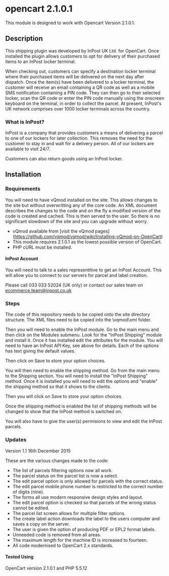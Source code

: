 # opencart 2.1.0.1
This module is designed to work with Opencart Version 2.1.0.1.

## Description
This shipping plugin was developed by InPost UK Ltd. for OpenCart.
Once installed the plugin allows customers to opt for delivery of their
purchased items to an InPost locker terminal. 

When checking out, customers can specify a destination locker terminal where
their purchased items will be delivered on the next day after dispatch. Once
the item(s) have been delivered to a locker terminal, the customer will
receive an email containing a QR code as well as a mobile SMS notification
containing a PIN code. They can then go to their selected locker, scan the QR
code or enter the PIN code manually using the onscreen keyboard on the
terminal, in order to collect the parcel. At present, InPost's UK network 
comprises over 1000 locker terminals across the country.

### What is InPost?
InPost is a company that provides customers a means of delivering a parcel to 
one of our lockers for later collection. This removes the need for the 
customer to stay in and wait for a delivery person. All of our lockers are available to visit 24/7.

Customers can also return goods using an InPost locker.

## Installation

### Requirements
You will need to have vQmod installed on the site. This allows changes to the site but without overwritting any of the core code. An XML document describes the changes to the code and on the fly a modified version of the code is created and cached. This is then served to the user. So there is no significant slowdown of the site and you can upgrade without worry.

* vQmod available from [visit the vQmod pages] (https://github.com/vqmod/vqmod/wiki/Installing-vQmod-on-OpenCart)
* This module requires 2.1.0.1 as the lowest possible version of OpenCart.
* PHP cURL must be installed.

#### InPost Account
You will need to talk to a sales representitive to get an InPost Account. This
will allow you to connect to our servers for parcel and label creation.

Please call 033 033 52024 (UK only) or contact our sales team on
ecommerce.team@inpost.co.uk

### Steps
The code of this repository needs to be copied onto the site directory structure. The XML files need to be copied into the <root>\vqmod\xml folder.

Then you will need to enable the InPost module. Go to the main menu and then click on the Modules submenu. Look for the "InPost Shipping" module and install it. Once it has installed edit the attributes for the module. You will need to have an InPost API Key, see above for details. Each of the options has text giving the default values.

Then click on Save to store your option choices.

You will then need to enable the shipping method. Go from the main menu to the Shipping section. You will need to install the "InPost Shipping" method. Once it is installed you will need to edit the options and "enable" the shipping method so that it shows to the clients.

Then you will click on Save to store your option choices.

Once the shipping method is enabled the list of shipping methods will be changed to show that the InPost method is switched on.

You will also have to give the user(s) permisions to view and edit the InPost parcels.

### Updates
Version 1.1 16th December 2015

These are the various changes made to the code:

* The list of parcels filtering options now all work.
* The parcel status on the parcel list is now a select.
* The edit parcel option is only allowed for parcels with the correct status.
* The edit parcel mobile phone number is restricted to the correct number of digits (nine).
* The forms all use modern responsive design styles and layout.
* The edit parcel option is checked so that parcels of the wrong status cannot be edited.
* The parcel list screen allows for multiple filter options.
* The create label action downloads the label to the users computer and saves a copy on the server.
* The user is given the option of producing PDF or EPL2 format labels.
* Unneeded code is removed from all areas.
* The maximum length for the machine ID is increased to fourteen.
* All code modernised to OpenCart 2.x standards.

#### Tested Using
OpenCart version 2.1.0.1 and PHP 5.5.12
